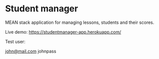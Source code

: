 # Student manager

MEAN stack application for managing lessons, students and their scores.

Live demo: https://studentmanager-app.herokuapp.com/

Test user:

john@mail.com
johnpass
